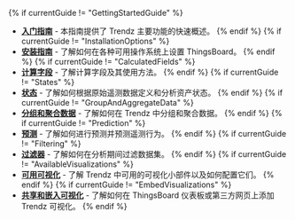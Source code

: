 {% if currentGuide != "GettingStartedGuide" %}
- [**入门指南**](/docs/trendz/getting-started/) - 本指南提供了 Trendz 主要功能的快速概述。
{% endif %}
{% if currentGuide != "InstallationOptions" %}
- [**安装指南**](/docs/trendz/install/installation-options/) - 了解如何在各种可用操作系统上设置 ThingsBoard。
{% endif %}
{% if currentGuide != "CalculatedFields" %}
- [**计算字段**](/docs/trendz/calculated-fields) - 了解计算字段及其使用方法。
{% endif %}
{% if currentGuide != "States" %}
- [**状态**](/docs/trendz/states) - 了解如何根据原始遥测数据定义和分析资产状态。
{% endif %}
{% if currentGuide != "GroupAndAggregateData" %}
- [**分组和聚合数据**](/docs/trendz/data-grouping-aggregation) - 了解如何在 Trendz 中分组和聚合数据。
{% endif %}
{% if currentGuide != "Prediction" %}
- [**预测**](/docs/trendz/prediction) - 了解如何进行预测并预测遥测行为。
{% endif %}
{% if currentGuide != "Filtering" %}
- [**过滤器**](/docs/trendz/data-filtering) - 了解如何在分析期间过滤数据集。
{% endif %}
{% if currentGuide != "AvailableVisualizations" %}
- [**可用可视化**](/docs/trendz/visualizations-overview) - 了解 Trendz 中可用的可视化小部件以及如何配置它们。
{% endif %}
{% if currentGuide != "EmbedVisualizations" %}
- [**共享和嵌入可视化**](/docs/trendz/embed-visuals) - 了解如何在 ThingsBoard 仪表板或第三方网页上添加 Trendz 可视化。
{% endif %}  
<br>